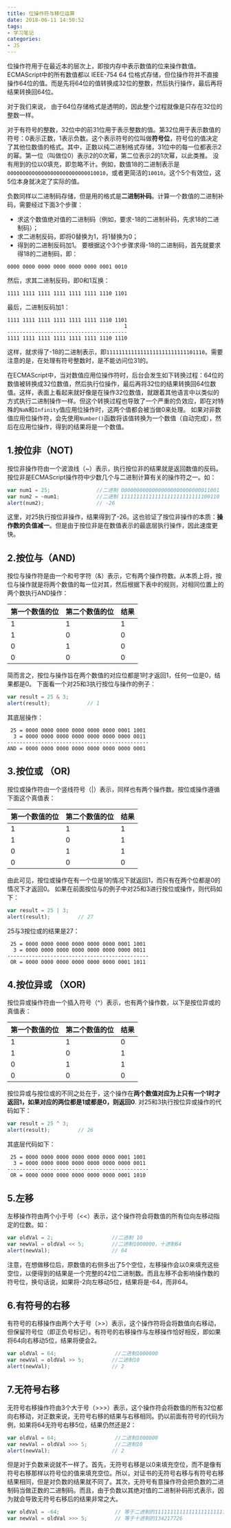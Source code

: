 ```yaml
---
title: 位操作符与移位运算
date: 2018-06-11 14:50:52
tags:
- 学习笔记
categories:
- JS
---
```

位操作符用于在最近本的层次上，即按内存中表示数值的位来操作数值。
ECMAScript中的所有数值都以 IEEE-754 64 位格式存储，但位操作符并不直接操作64位的值。而是先将64位的值转换成32位的整数，然后执行操作，最后再将结果转换回64位。

<!-- more -->

对于我们来说， 由于64位存储格式是透明的，因此整个过程就像是只存在32位的整数一样。

对于有符号的整数，32位中的前31位用于表示整数的值。第32位用于表示数值的符号：0表示正数，1表示负数。这个表示符号的位叫做**符号位**，符号位的值决定了其他位数值的格式。其中，正数以纯二进制格式存储，31位中的每一位都表示2的幂。第一位（叫做位0）表示2的0次幂，第二位表示2的1次幂，以此类推。
没有用到的位以0填充，即忽略不计。例如，数值18的二进制表示是`00000000000000000000000000010010`，或者更简洁的`10010`。这个5个有效位，这5位本身就决定了实际的值。

负数同样以二进制码存储，但是用的格式是**二进制补码**。计算一个数值的二进制补码，需要经过下面3个步骤：

* 求这个数值绝对值的二进制码（例如，要求-18的二进制补码，先求18的二进制码）；
* 求二进制反码，即将0替换为1，将1替换为0；
* 得到的二进制反码加1。
要根据这个3个步骤求得-18的二进制码，首先就要求得18的二进制码，即：

```text
0000 0000 0000 0000 0000 0000 0001 0010
```
然后，求其二进制反码，即0和1互换：

```text
1111 1111 1111 1111 1111 1111 1110 1101
```
最后，二进制反码加1：

```text
1111 1111 1111 1111 1111 1111 1110 1101
                                      1
---------------------------------------
1111 1111 1111 1111 1111 1111 1110 1110
```
这样，就求得了-18的二进制表示，即`11111111111111111111111111101110`。需要注意的是，在处理有符号整数时，是不能访问位31的。

在ECMAScript中，当对数值应用位操作符时，后台会发生如下转换过程：64位的数值被转换成32位数值，然后执行位操作，最后再将32位的结果转换回64位数值。这样，表面上看起来就好像是在操作32位数值，就跟着其他语言中以类似的方式执行二进制操作一样。但这个转换过程也导致了一个严重的负效应，即在对特殊的`NaN`和`Infinity`值应用位操作时，这两个值都会被当做0来处理。
如果对非数值应用位操作符，会先使用`Number()`函数将该值转换为一个数值（自动完成），然后在应用位操作，得到的结果将是一个数值。

## 1.按位非（NOT)
按位非操作符由一个波浪线（~）表示，执行按位非的结果就是返回数值的反码。按位非是ECMAScript操作符中少数几个与二进制计算有关的操作符之一。如：

```js
var num1 = 25;               //二进制 00000000000000000000000000011001
var num2 = ~num1;            //二进制 11111111111111111111111111100110
alert(num2);                 // -26
```
这里，对25执行按位非操作，结果得到了-26。这也验证了按位非操作的本质：**操作数的负值减一**。但是由于按位非是在数值表示的最底层执行操作，因此速度更快。

## 2.按位与（AND)
按位与操作符是由一个和号字符（&）表示，它有两个操作符数。从本质上将，按位与操作就是将两个数值的每一位对其，然后根据下表中的规则，对相同位置上的两个数执行AND操作：

| 第一个数值的位 | 第二个数值的位 | 结果
| ------------ |:------------|:-------
| 1            | 1           | 1
| 1            | 0           | 0
| 0            | 1           | 0
| 0            | 0           | 0

简而言之，按位与操作旨在两个数值的对应位都是1时才返回1，任何一位是0，结果都是0。
下面看一个对25和3执行按位与操作的例子：

```js
var result = 25 & 3;
alert(result);            // 1
```
其底层操作：

```text
 25 = 0000 0000 0000 0000 0000 0000 0001 1001
  3 = 0000 0000 0000 0000 0000 0000 0000 0011
----------------------------------------------
AND = 0000 0000 0000 0000 0000 0000 0000 0001
```
## 3.按位或 （OR)
按位或操作符由一个竖线符号（|）表示，同样也有两个操作数。按位或操作遵循下面这个真值表：

| 第一个数值的位 | 第二个数值的位 | 结果
| ------------ |:------------|:-------
| 1            | 1           | 1
| 1            | 0           | 1
| 0            | 1           | 1
| 0            | 0           | 0

由此可见，按位或操作在有一个位是1的情况下就返回1，而只有在两个位都是0的情况下才返回0。
如果在前面按位与的例子中对25和3进行按位或操作，则代码如下：

```js
var result = 25 | 3;
alert(result);         // 27
```
25与3按位或的结果是27：

```text
 25 = 0000 0000 0000 0000 0000 0000 0001 1001
  3 = 0000 0000 0000 0000 0000 0000 0000 0011
----------------------------------------------
 OR = 0000 0000 0000 0000 0000 0000 0001 1011
```
## 4.按位异或 （XOR)
按位异或操作符由一个插入符号（^）表示，也有两个操作数，以下是按位异或的真值表：

| 第一个数值的位 | 第二个数值的位 | 结果
| ------------ |:------------|:-------
| 1            | 1           | 0
| 1            | 0           | 1
| 0            | 1           | 1
| 0            | 0           | 0

按位异或与按位或的不同之处在于，这个操作在**两个数值对应为上只有一个1时才返回1，如果对应的两位都是1或都是0，则返回0**.
对25和3执行按位异或操作的代码如下：

```js
var result = 25 ^ 3;
alert(result);         // 26
```
其底层代码如下：

```text
 25 = 0000 0000 0000 0000 0000 0000 0001 1001
  3 = 0000 0000 0000 0000 0000 0000 0000 0011
----------------------------------------------
 OR = 0000 0000 0000 0000 0000 0000 0001 1010
```
## 5.左移 
左移操作符由两个小于号（<<）表示，这个操作符会将数值的所有位向左移动指定的位数。如：

```js
var oldVal = 2;                   //二进制 10
var newVal = oldVal << 5;         //二进制1000000，十进制64
alert(newVal);                    // 64
```
注意，在想做移位后，原数值的右侧多出了5个空位，左移操作会以0来填充这些空位，以便得到的结果是一个完整的42位二进制数。而且左移不会影响操作数的符号位，换句话说，如果将-2向左移动5位，结果将是-64，而非64。

## 6.有符号的右移
有符号的右移操作由两个大于号（>>）表示，这个操作符将会将数值向右移动，但保留符号位（即正负号标记）。有符号的右移操作与左移操作恰好相反，即如果将64向右移动5位，结果将便会2。

```js
var oldVal = 64;                   //二进制1000000
var newVal = oldVal >> 5;         //二进制10
alert(newVal);                    // 2
```
## 7.无符号右移
无符号右移操作符由3个大于号（>>>）表示，这个操作符会将数值的所有32位都向右移动，对正数来说，无符号右移的结果与右移相同。扔以前面有符号的代码为例，如果将64无符号右移5位，结果仍然还是2：

```js
var oldVal = 64;                   //二进制1000000
var newVal = oldVal >>> 5;         //二进制10
alert(newVal);                    // 2
```
但是对于负数来说就不一样了。首先，无符号右移是以0来填充空位，而不是像有符号右移那样以符号位的值来填充空位。所以，对证书的无符号右移与有符号右移结果相同，但是对负数的结果就不同了。其次，无符号有意操作符会把负数的二进制码当做正数的二进制码。而且，由于负数以其绝对值的二进制补码形式表示，因为就会导致无符号右移后的结果非常之大。

```js
var oldVal = -64;                  // 等于二进制的11111111111111111111111111000000
var newVal = oldVal >>> 5;         // 等于十进制的134217726
```
